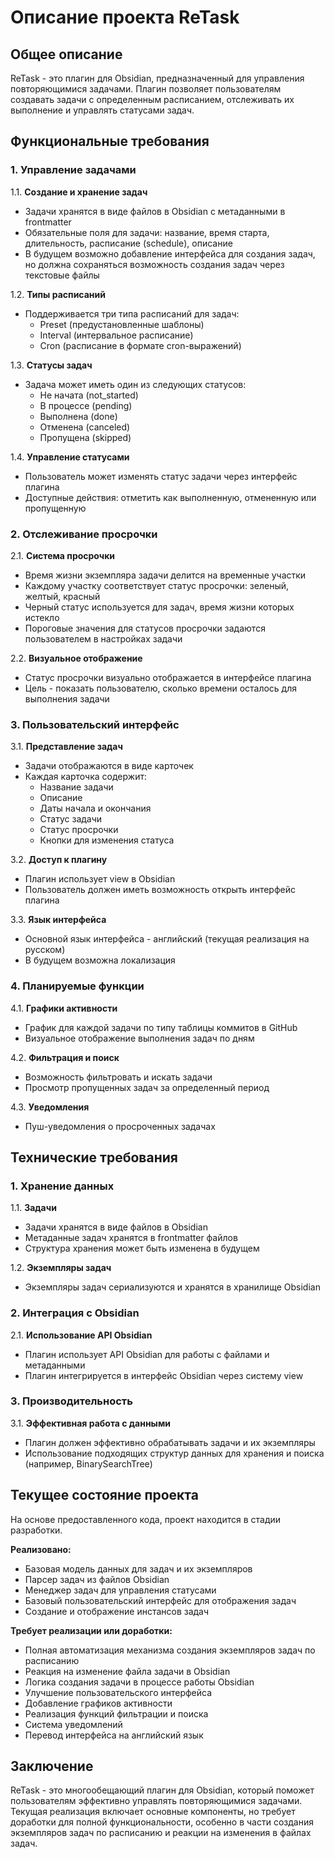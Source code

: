 # Описание проекта ReTask

## Общее описание

ReTask - это плагин для Obsidian, предназначенный для управления повторяющимися задачами. Плагин позволяет пользователям создавать задачи с определенным расписанием, отслеживать их выполнение и управлять статусами задач.

## Функциональные требования

### 1. Управление задачами

1.1. **Создание и хранение задач**
- Задачи хранятся в виде файлов в Obsidian с метаданными в frontmatter
- Обязательные поля для задачи: название, время старта, длительность, расписание (schedule), описание
- В будущем возможно добавление интерфейса для создания задач, но должна сохраняться возможность создания задач через текстовые файлы

1.2. **Типы расписаний**
- Поддерживается три типа расписаний для задач:
  - Preset (предустановленные шаблоны)
  - Interval (интервальное расписание)
  - Cron (расписание в формате cron-выражений)

1.3. **Статусы задач**
- Задача может иметь один из следующих статусов:
  - Не начата (not_started)
  - В процессе (pending)
  - Выполнена (done)
  - Отменена (canceled)
  - Пропущена (skipped)

1.4. **Управление статусами**
- Пользователь может изменять статус задачи через интерфейс плагина
- Доступные действия: отметить как выполненную, отмененную или пропущенную

### 2. Отслеживание просрочки

2.1. **Система просрочки**
- Время жизни экземпляра задачи делится на временные участки
- Каждому участку соответствует статус просрочки: зеленый, желтый, красный
- Черный статус используется для задач, время жизни которых истекло
- Пороговые значения для статусов просрочки задаются пользователем в настройках задачи

2.2. **Визуальное отображение**
- Статус просрочки визуально отображается в интерфейсе плагина
- Цель - показать пользователю, сколько времени осталось для выполнения задачи

### 3. Пользовательский интерфейс

3.1. **Представление задач**
- Задачи отображаются в виде карточек
- Каждая карточка содержит:
  - Название задачи
  - Описание
  - Даты начала и окончания
  - Статус задачи
  - Статус просрочки
  - Кнопки для изменения статуса

3.2. **Доступ к плагину**
- Плагин использует view в Obsidian
- Пользователь должен иметь возможность открыть интерфейс плагина

3.3. **Язык интерфейса**
- Основной язык интерфейса - английский (текущая реализация на русском)
- В будущем возможна локализация

### 4. Планируемые функции

4.1. **Графики активности**
- График для каждой задачи по типу таблицы коммитов в GitHub
- Визуальное отображение выполнения задач по дням

4.2. **Фильтрация и поиск**
- Возможность фильтровать и искать задачи
- Просмотр пропущенных задач за определенный период

4.3. **Уведомления**
- Пуш-уведомления о просроченных задачах

## Технические требования

### 1. Хранение данных

1.1. **Задачи**
- Задачи хранятся в виде файлов в Obsidian
- Метаданные задач хранятся в frontmatter файлов
- Структура хранения может быть изменена в будущем

1.2. **Экземпляры задач**
- Экземпляры задач сериализуются и хранятся в хранилище Obsidian

### 2. Интеграция с Obsidian

2.1. **Использование API Obsidian**
- Плагин использует API Obsidian для работы с файлами и метаданными
- Плагин интегрируется в интерфейс Obsidian через систему view

### 3. Производительность

3.1. **Эффективная работа с данными**
- Плагин должен эффективно обрабатывать задачи и их экземпляры
- Использование подходящих структур данных для хранения и поиска (например, BinarySearchTree)

## Текущее состояние проекта

На основе предоставленного кода, проект находится в стадии разработки. 

**Реализовано:**
- Базовая модель данных для задач и их экземпляров
- Парсер задач из файлов Obsidian
- Менеджер задач для управления статусами
- Базовый пользовательский интерфейс для отображения задач
- Создание и отображение инстансов задач

**Требует реализации или доработки:**
- Полная автоматизация механизма создания экземпляров задач по расписанию
- Реакция на изменение файла задачи в Obsidian
- Логика создания задачи в процессе работы Obsidian
- Улучшение пользовательского интерфейса
- Добавление графиков активности
- Реализация функций фильтрации и поиска
- Система уведомлений
- Перевод интерфейса на английский язык

## Заключение

ReTask - это многообещающий плагин для Obsidian, который поможет пользователям эффективно управлять повторяющимися задачами. Текущая реализация включает основные компоненты, но требует доработки для полной функциональности, особенно в части создания экземпляров задач по расписанию и реакции на изменения в файлах задач.